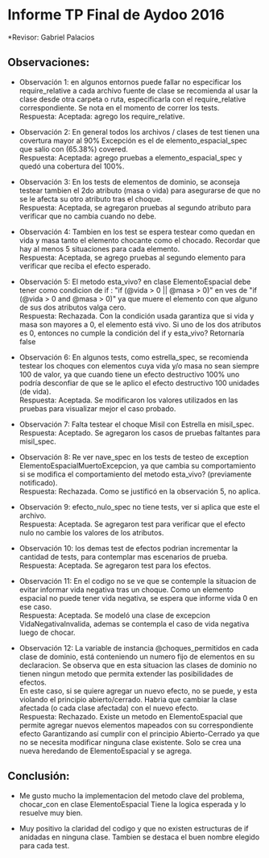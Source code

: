 
# Informe TP Final de Aydoo 2016

*Revisor: Gabriel Palacios

## Observaciones:
* Observación 1: en algunos entornos puede fallar no especificar los require_relative a cada archivo fuente de clase
se recomienda al usar la clase desde otra carpeta o ruta, especificarla con el require_relative correspondiente.
Se nota en el momento de correr los tests.  
Respuesta: Aceptada: agrego los require_relative.

* Observación 2: En general todos los archivos / clases de test tienen una covertura mayor al 90%
Excepción es el de elemento_espacial_spec que salio con (65.38%) covered.  
Respuesta: Aceptada: agrego pruebas a elemento_espacial_spec y quedó una cobertura del 100%.

* Observación 3: En los tests de elementos de dominio, se aconseja testear tambien el 2do atributo (masa o vida)
 para asegurarse de que no se le afecta su otro atributo tras el choque.  
 Respuesta: Aceptada, se agregaron pruebas al segundo atributo para verificar que no cambia cuando no debe.

* Observación 4: Tambien en los test se espera testear como quedan en vida y masa tanto el elemento chocante como el chocado.
Recordar que hay al menos 5 situaciones para cada elemento.  
Respuesta: Aceptada, se agrego pruebas al segundo elemento para verificar que reciba el efecto esperado.

* Observación 5: El metodo esta_vivo? en clase ElementoEspacial debe tener como condicion de if :
"if (@vida > 0 || @masa > 0)" en ves de  "if (@vida > 0 and @masa > 0)"
ya que muere el elemento con que alguno de sus dos atributos valga cero.  
Respuesta: Rechazada. Con la condición usada garantiza que si vida y masa son mayores a 0, el elemento está vivo.  Si uno de los dos atributos es 0, entonces no cumple la condición del if y esta_vivo? Retornaría false

* Observación 6: En algunos tests, como estrella_spec, se recomienda testear los choques con elementos cuya vida y/o masa no sean
siempre 100 de valor, ya que cuando tiene un efecto destructivo 100% uno podría desconfiar de que se le aplico el
efecto destructivo 100 unidades (de vida).  
Respuesta: Aceptada. Se modificaron los valores utilizados en las pruebas para visualizar mejor el caso probado.

* Observación 7: Falta testear el choque Misil con Estrella en misil_spec.  
Respuesta: Aceptado. Se agregaron los casos de pruebas faltantes para misil_spec.

* Observación 8: Re ver nave_spec en los tests de testeo de exception ElementoEspacialMuertoExcepcion, ya que cambia su comportamiento
si se modifica el comportamiento del metodo esta_vivo? (previamente notificado).  
Respuesta: Rechazada. Como se justificó en la observación 5, no aplica.

* Observación 9: efecto_nulo_spec no tiene tests, ver si aplica que este el archivo.  
Respuesta: Aceptada.  Se agregaron test para verificar que el efecto nulo no cambie los valores de los atributos.

* Observación 10: los demas test de efectos podrian incrementar la cantidad de tests, para contemplar mas escenarios de prueba.  
Respuesta: Aceptada. Se agregaron test para los efectos.

* Observación 11: En el codigo no se ve que se contemple la situacion de evitar informar vida negativa tras un choque.
Como un elemento espacial no puede tener vida negativa, se espera que informe vida 0 en ese caso.  
Respuesta: Aceptada.  Se modeló una clase de excepcion VidaNegativaInvalida, ademas se contempla el caso de vida negativa luego de chocar.

* Observación 12: La variable de instancia @choques_permitidos en cada clase de dominio, está conteniendo un numero fijo de elementos en su declaracion.
Se observa que en esta situacion las clases de dominio no tienen ningun metodo que permita extender las posibilidades de efectos.  
En este caso, si se quiere agregar un nuevo efecto, no se puede, y esta violando el principio abierto/cerrado.
Habria que cambiar la clase afectada (o cada clase afectada) con el nuevo efecto.  
Respuesta: Rechazado.  Existe un metodo en ElementoEspacial que permite agregar nuevos elementos mapeados con su correspondiente efecto
Garantizando así cumplir con el principio Abierto-Cerrado ya que no se necesita modificar ninguna clase existente.  Solo se crea una nueva heredando
de ElementoEspacial y se agrega.

## Conclusión:
* Me gusto mucho la implementacion del metodo clave del problema, chocar_con en clase ElementoEspacial
Tiene la logica esperada y lo resuelve muy bien.

* Muy positivo la claridad del codigo y que no existen estructuras de if anidadas en ninguna clase.
Tambien se destaca el buen nombre elegido para cada test.
